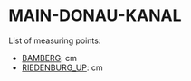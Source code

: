 # MAIN-DONAU-KANAL

List of measuring points:

* [BAMBERG](./BAMBERG): <Value topic="rivers/pegel-online/MDK/BAMBERG/measurementValue"/> cm
* [RIEDENBURG_UP](./RIEDENBURG_UP): <Value topic="rivers/pegel-online/MDK/RIEDENBURG_UP/measurementValue"/> cm
